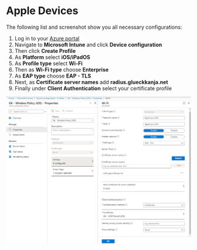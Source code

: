 # Apple Devices

The following list and screenshot show you all necessary configurations:

1. Log in to your [Azure portal](https://porta.azure.com)
2. Navigate to **Microsoft Intune** and click **Device configuration**
3. Then click **Create Profile**
4. As **Platform** select **iOS/iPadOS**
5. As **Profile type** select **Wi-Fi**
6. Then as **Wi-Fi type** choose **Enterprise**
7. As **EAP type** choose **EAP - TLS**
8. Next, as **Certificate server names** add **radius.glueckkanja.net**
9. Finally under **Client Authentication** select your certificate profile

![](../../.gitbook/assets/image%20%2817%29.png)

